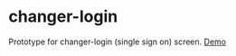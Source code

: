 changer-login
=============

Prototype for changer-login (single sign on) screen.
[Demo](http://krunalrasik.github.io/changer-login/)
